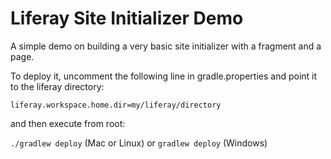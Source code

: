 # Liferay Site Initializer Demo

A simple demo on building a very basic site initializer with a fragment and a page.

To deploy it, uncomment the following line in gradle.properties and point it to the liferay directory:

`liferay.workspace.home.dir=my/liferay/directory`

and then execute from root:

`./gradlew deploy` (Mac or Linux) or `gradlew deploy` (Windows)
